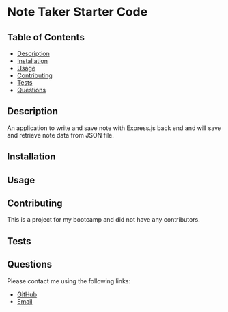 # Note Taker Starter Code

## Table of Contents

* [Description](#description)
* [Installation](#installation)
* [Usage](#usage)
* [Contributing](#contributing)
* [Tests](#tests)
* [Questions](#questions)


## Description
An application to write and save note with Express.js back end and will save and retrieve note data from JSON file.

## Installation


## Usage


## Contributing
This is a project for my bootcamp and did not have any contributors.

## Tests


## Questions
 Please contact me using the following links:
   * [GitHub](https://github.com/mflangian13)
   * [Email](mailto:mflanigantwualumn@gmail.com)





